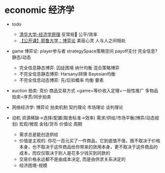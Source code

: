 # economic 经济学

- todo
  - [清华大学-经济学原理](https://www.bilibili.com/video/BV1gt411g7RU) 反常规 公平/效率
  - [【公开课】耶鲁大学：博弈论](https://www.bilibili.com/video/BV1Kt411h7Ep) 美丽心灵 人与人之间相处
- game 博弈论: player参与者 strategySpace策略空间 payoff支付 完全信息? 静态/动态
  - 完全信息静态博弈: 囚徒困境 纳什均衡 混合策略博弈
  - 不完全信息静态博弈: Harsanyi转换 Bayesian均衡
  - 不完全信息动态博弈: 先/后验概率 均衡 要素
- auction 拍卖: 竞价 商品交易方式 +game=等价收入定理+一般性推广 多物品拍卖=序贯/同步拍卖
- 网络经济学: 博弈论 拍卖机制 契约理论 市场理论 谈判理论

- 动机 资源稀缺->选择/配置(取舍标准->效率) 需求/供给/市场平衡(博弈/动态规划) 宏观/微观 金钱/货币 价值论 周期
  - 需求总是能创造供给
  - 价值是主观的: 你花一百元买了一件商品，它到底值不值，既不取决于价格本身，也不取决于这件商品给你带来的效用本身，更不取决于这件商品的成本，而仅仅取决于别人是花多少钱买到同款的
  - 交易价格永远都不是由成本决定, 而是由供求关系决定的
  - 经济困境-规模
